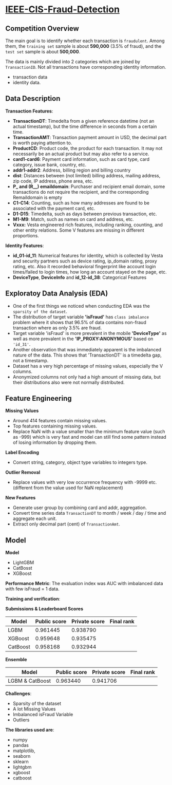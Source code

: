 # [IEEE-CIS-Fraud-Detection](https://www.kaggle.com/c/ieee-fraud-detection)

## Competition Overview
The main goal is to identify whether each transaction is `fraudulent`. Among them, the `training set` sample is about **590,000** (3.5% of fraud), and the `test set` sample is about **500,000**. 

The data is mainly divided into 2 categories which are joined by `TransactionID`. Not all transactions have corresponding identity information.
- transaction data
- identity data.

## Data Description
**Transaction Features**:
- **TransactionDT**: Timedelta from a given reference datetime (not an actual timestamp), but the time difference in seconds from a certain time.
- **TransactionAMT**: Transaction payment amount in USD, the decimal part is worth paying attention to.
- **ProductCD**: Product code, the product for each transaction. It may not necessarily be an actual product but may also refer to a service.
- **card1-card6**: Payment card information, such as card type, card category, issue bank, country, etc.
- **addr1-addr2**: Address, billing region and billing country
- **dist**: Distances between (not limited) billing address, mailing address, zip code, IP address, phone area, etc.
- **P_ and (R__) emaildomain**: Purchaser and recipient email domain, some transactions do not require the recipient, and the corresponding Remaildomain is empty
- **C1-C14**: Counting, such as how many addresses are found to be associated with the payment card, etc. 
- **D1-D15**: Timedelta, such as days between previous transaction, etc.
- **M1-M9**: Match, such as names on card and address, etc.
- **Vxxx:** Vesta engineered rich features, including ranking, counting, and other entity relations. Some V features are missing in different proportions.

**Identity Features**:
- **id_01-id_11**:  Numerical features for identity, which is collected by Vesta and security partners such as device rating, ip_domain rating, proxy rating, etc. Also it recorded behavioral fingerprint like account login times/failed to login times, how long an account stayed on the page, etc. 
- **DeviceType**, **DeviceInfo** and **id_12-id_38**: Categorical Features

## Exploratoy Data Analysis (EDA)
- One of the first things we noticed when conducting EDA was the `sparsity of the dataset`.
- The distribution of target variable **'isFraud'** has `class imbalance` problem where it shows that 96.5% of data contains non-fraud transaction where as only 3.5% are fraud.
- Target variable 'isFraud' is more prevalent in the mobile **'DeviceType'** as well as more prevalent in the **'IP_PROXY:ANONYMOUS'** based on `'id_31'`.
- Another observation that was immediately apparent is the imbalanced nature of the data. This shows that 'TransactionDT' is a timedelta gap, not a timestamp.
- Dataset has a very high percentage of missing values, especially the V columns.
- Anonymized columns not only had a high amount of missing data, but their distributions also were not normally distributed.

## Feature Engineering

**Missing Values**
- Around 414 features contain missing values.
- Top features containing missing values.
- Replace NaN with a value smaller than the minimum feature value (such as -999) which is very fast and model can still find some pattern instead of losing information by dropping them.

**Label Encoding**
- Convert string, category, object type variables to integers type.

**Outlier Removal**
- Replace values with very low occurrence frequency with -9999 etc. (different from the value used for NaN replacement)

**New Features**
- Generate user group by combining card and addr, aggregation.
- Convert time series data `TransactionDT` to month / week / day / time and aggregate each unit.
- Extract only decimal part (cent) of `TransactionAmt`.

## Model 
**Model**
- LightGBM
- CatBosst
- XGBoost

**Performance Metric**: The evaluation index was AUC with imbalanced data with few isFraud = 1 data.

**Training and verification**: 


**Submissions & Leaderboard Scores**

|Model |Public score|Private score|Final rank| 
|------|--------|--------|---|
| LGBM     |0.961445|0.938790|   |
| XGBoost  |0.959648|0.935475|   |
| CatBoost |0.958168|0.932944|   |

**Ensemble**

|Model |Public score|Private score|Final rank| 
|-----------------|--------|---------|-------|
| LGBM & CatBoost |0.963440| 0.941706|       |


**Challenges**:
- Sparsity of the dataset
- A lot Missing Values
- Imbalanced isFraud Variable
- Outliers

**The libraries used are**:  
- numpy
- pandas
- matplotlib, 
- seaborn
- sklearn
- lightgbm
- xgboost
- catboost



